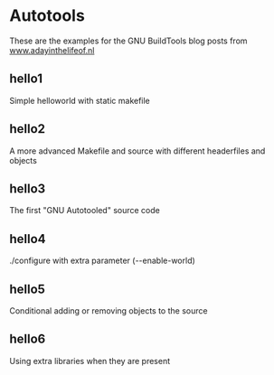 Autotools
=========

These are the examples for the GNU BuildTools blog posts from www.adayinthelifeof.nl

hello1
------
Simple helloworld with static makefile

hello2
------
A more advanced Makefile and source with different headerfiles and objects

hello3
------
The first "GNU Autotooled" source code

hello4
------
./configure with extra parameter (--enable-world)

hello5
------
Conditional adding or removing objects to the source

hello6
------
Using extra libraries when they are present
